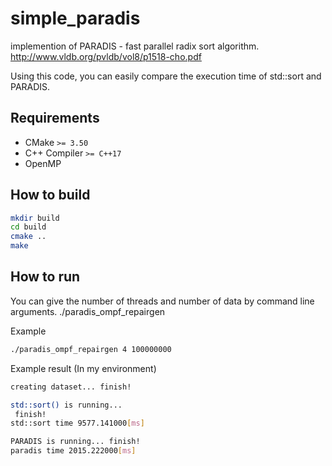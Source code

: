 # simple_paradis
implemention of PARADIS - fast parallel radix sort algorithm. http://www.vldb.org/pvldb/vol8/p1518-cho.pdf

Using this code, you can easily compare the execution time of std::sort and PARADIS.
## Requirements
* CMake `>= 3.50`
* C++ Compiler `>= C++17`
* OpenMP
## How to build
```sh
mkdir build
cd build
cmake ..
make
```

## How to run
You can give the number of threads and number of data by command line arguments.
./paradis_ompf_repairgen <number of threads> <number of data>

Example
```sh
./paradis_ompf_repairgen 4 100000000
```

Example result (In my environment)
```sh
creating dataset... finish!

std::sort() is running...
 finish!
std::sort time 9577.141000[ms]

PARADIS is running... finish!
paradis time 2015.222000[ms]
```




